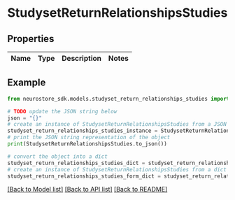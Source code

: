 # StudysetReturnRelationshipsStudies


## Properties

Name | Type | Description | Notes
------------ | ------------- | ------------- | -------------

## Example

```python
from neurostore_sdk.models.studyset_return_relationships_studies import StudysetReturnRelationshipsStudies

# TODO update the JSON string below
json = "{}"
# create an instance of StudysetReturnRelationshipsStudies from a JSON string
studyset_return_relationships_studies_instance = StudysetReturnRelationshipsStudies.from_json(json)
# print the JSON string representation of the object
print(StudysetReturnRelationshipsStudies.to_json())

# convert the object into a dict
studyset_return_relationships_studies_dict = studyset_return_relationships_studies_instance.to_dict()
# create an instance of StudysetReturnRelationshipsStudies from a dict
studyset_return_relationships_studies_form_dict = studyset_return_relationships_studies.from_dict(studyset_return_relationships_studies_dict)
```
[[Back to Model list]](../README.md#documentation-for-models) [[Back to API list]](../README.md#documentation-for-api-endpoints) [[Back to README]](../README.md)


